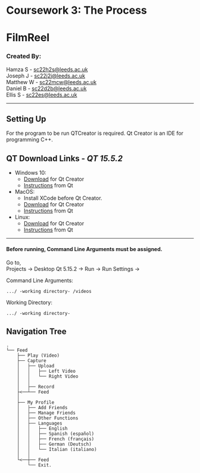 # Coursework 3: The Process
# FilmReel

### Created By:
Hamza S - sc22h2s@leeds.ac.uk  
Joseph J - sc22j2j@leeds.ac.uk  
Matthew W - sc22mcw@leeds.ac.uk  
Daniel B - sc22d2b@leeds.ac.uk  
Ellis S - sc22es@leeds.ac.uk  

---

## Setting Up
For the program to be run QTCreator is required. Qt Creator is an IDE for programming C++.

## QT Download Links - *QT 15.5.2*
- Windows 10:
    - [Download](https://d13lb3tujbc8s0.cloudfront.net/onlineinstallers/qt-unified-windows-x64-4.6.1-online.exe) for Qt Creator
    - [Instructions](https://doc.qt.io/qt-6/windows.html) from Qt
- MacOS:
    - Install XCode before Qt Creator.
    - [Download](https://d13lb3tujbc8s0.cloudfront.net/onlineinstallers/qt-unified-macOS-x64-4.6.1-online.dmg) for Qt Creator
    - [Instructions](https://doc.qt.io/qt-5/macos.html) from Qt
- Linux:
    - [Download](https://www.qt.io/download-qt-installer) for Qt Creator
    - [Instructions](https://doc.qt.io/qt-5/linux.html) from Qt

---

#### Before running, Command Line Arguments must be assigned.  
Go to,  
Projects → Desktop Qt 5.15.2 → Run → Run Settings →

Command Line Arguments:
```
.../ -working directory- /videos
```
Working Directory:
```
.../ -working directory-
```

## Navigation Tree
```
.
└── Feed
    ├── Play (Video)
    ├── Capture
    │   ├── Upload
    │   │   ├── Left Video
    │   │   └── Right Video
    │   │
    │   ├── Record
    ├<──┴── Feed
    │
    ├── My Profile
    │   ├── Add Friends
    │   ├── Manage Friends
    │   ├── Other Functions
    │   ├── Languages
    │   │   ├── English
    │   │   ├── Spanish (español)
    │   │   ├── French (français)
    │   │   ├── German (Deutsch)
    │   │   └── Italian (italiano)
    │   │
    └<──┼── Feed
        └── Exit.
```
